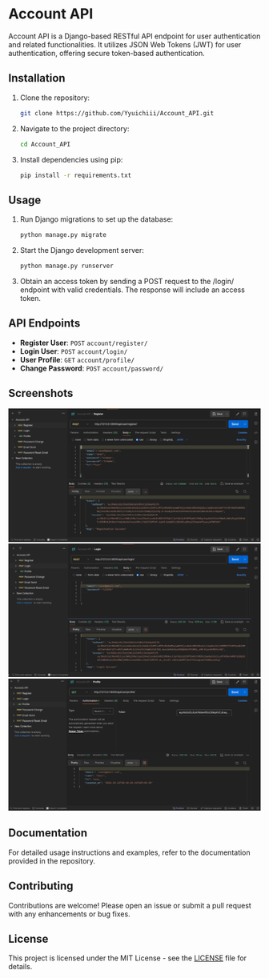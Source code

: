 # Account API

Account API is a Django-based RESTful API endpoint for user authentication and related functionalities. It utilizes JSON Web Tokens (JWT) for user authentication, offering secure token-based authentication.

## Installation

1. Clone the repository:
   ```bash
   git clone https://github.com/Yyuichiii/Account_API.git
   ```

2. Navigate to the project directory:
   ```bash
   cd Account_API
   ```

3. Install dependencies using pip:
   ```bash
   pip install -r requirements.txt
   ```

## Usage

1. Run Django migrations to set up the database:
   ```bash
   python manage.py migrate
   ```

2. Start the Django development server:
   ```bash
   python manage.py runserver
   ```
3. Obtain an access token by sending a POST request to the /login/ endpoint with valid credentials. The response will include an access token.

## API Endpoints

- **Register User**: `POST` `account/register/` 
- **Login User**: `POST` `account/login/`
- **User Profile**: `GET` `account/profile/`
- **Change Password**: `POST` `account/password/`

## Screenshots

![Screenshot 1](Screenshots/Screenshot_1.png)
![Screenshot 2](Screenshots/Screenshot_2.png)
![Screenshot 3](Screenshots/Screenshot_3.png)

## Documentation

For detailed usage instructions and examples, refer to the documentation provided in the repository.

## Contributing

Contributions are welcome! Please open an issue or submit a pull request with any enhancements or bug fixes.

## License

This project is licensed under the MIT License - see the [LICENSE](LICENSE) file for details.
